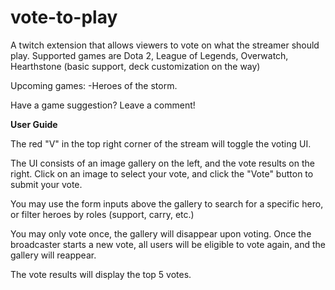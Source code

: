 # vote-to-play
A twitch extension that allows viewers to vote on what the streamer should play. 
Supported games are Dota 2, League of Legends, Overwatch, Hearthstone (basic support, deck customization on the way)

Upcoming games:
-Heroes of the storm.

Have a game suggestion? Leave a comment!

**User Guide**

The red "V" in the top right corner of the stream will toggle the voting UI.

The UI consists of an image gallery on the left, and the vote results on the right. 
Click on an image to select your vote, and click the "Vote" button to submit your vote. 

You may use the form inputs above the gallery to search for a specific hero, or filter heroes by roles (support, carry, etc.)

You may only vote once, the gallery will disappear upon voting. Once the broadcaster starts a new vote, all users will be eligible to vote again,
and the gallery will reappear.


The vote results will display the top 5 votes.